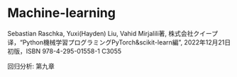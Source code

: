 # Machine-learning
Sebastian Raschka, Yuxi(Hayden) Liu, Vahid Mirjalili著, 株式会社クイープ 译，“Python機械学習プログラミングPyTorch&scikit-learn編”, 2022年12月21日 初版，ISBN 978-4-295-01558-1 C3055

回归分析: 第九章
